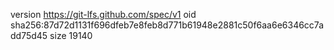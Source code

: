 version https://git-lfs.github.com/spec/v1
oid sha256:87d72d1131f696dfeb7e8feb8d771b61948e2881c50f6aa6e6346cc7add75d45
size 19140
